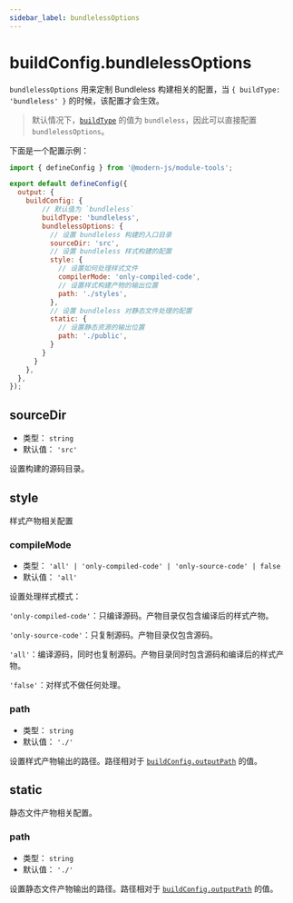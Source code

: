 ```yaml
---
sidebar_label: bundlelessOptions
---
```


# buildConfig.bundlelessOptions



`bundlelessOptions` 用来定制 Bundleless 构建相关的配置，当 `{ buildType: 'bundleless' }` 的时候，该配置才会生效。

> 默认情况下，[`buildType`](/docs/apis/config/output/build-config/build-type) 的值为 `bundleless`，因此可以直接配置 `bundlelessOptions`。

下面是一个配置示例：

```js title="modern.config.js"
import { defineConfig } from '@modern-js/module-tools';

export default defineConfig({
  output: {
    buildConfig: {
        // 默认值为 `bundleless`
        buildType: 'bundleless',
        bundlelessOptions: {
          // 设置 bundleless 构建的入口目录
          sourceDir: 'src',
          // 设置 bundleless 样式构建的配置
          style: {
            // 设置如何处理样式文件
            compilerMode: 'only-compiled-code',
            // 设置样式构建产物的输出位置
            path: './styles',
          },
          // 设置 bundleless 对静态文件处理的配置
          static: {
            // 设置静态资源的输出位置
            path: './public',
          }
        }
      }
    },
  },
});
```

## sourceDir

* 类型： `string`
* 默认值： `'src'`

设置构建的源码目录。

## style

样式产物相关配置

### compileMode

* 类型： `'all' | 'only-compiled-code' | 'only-source-code' | false`
* 默认值： `'all'`

设置处理样式模式：

`'only-compiled-code'`：只编译源码。产物目录仅包含编译后的样式产物。

`'only-source-code'`：只复制源码。产物目录仅包含源码。

`'all'`：编译源码，同时也复制源码。产物目录同时包含源码和编译后的样式产物。

`'false'`：对样式不做任何处理。

### path

* 类型： `string`
* 默认值： `'./'`

设置样式产物输出的路径。路径相对于 [`buildConfig.outputPath`](/docs/apis/config/output/build-config/output-path) 的值。

## static

静态文件产物相关配置。

### path

* 类型： `string`
* 默认值： `'./'`

设置静态文件产物输出的路径。路径相对于 [`buildConfig.outputPath`](/docs/apis/config/output/build-config/output-path) 的值。
